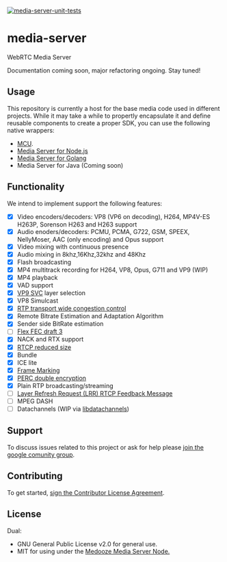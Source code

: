 [![media-server-unit-tests](https://github.com/medooze/media-server/actions/workflows/release.yml/badge.svg)](https://github.com/medooze/media-server/actions/workflows/release.yml)

# media-server

WebRTC Media Server

Documentation coming soon, major refactoring ongoing. Stay tuned!

## Usage
This repository is currently a host for the base media code used in different projects. While it may take a while to propertly encapsulate it and define reusable components to create a proper SDK, you can use the following native wrappers:
 - [MCU](http://medooze.com/products/mcu.aspx).
 - [Media Server for Node.js](https://github.com/medooze/media-server-node)
 - [Media Server for Golang](https://github.com/notedit/media-server-go)
 - Media Server for Java (Coming soon)

## Functionality
We intend to implement support the following features:

- [x] Video encoders/decoders: VP8 (VP6 on decoding), H264, MP4V-ES H263P, Sorenson H263 and H263 support
- [x] Audio enoders/decoders: PCMU, PCMA, G722, GSM, SPEEX, NellyMoser, AAC (only encoding) and Opus support
- [x] Video mixing with continuous presence
- [x] Audio mixing in 8khz,16Khz,32khz and 48Khz
- [x] Flash broadcasting
- [x] MP4 multitrack recording for H264, VP8, Opus, G711 and VP9 (WIP)
- [x] MP4 playback
- [x] VAD support
- [x] [VP9 SVC](https://tools.ietf.org/html/draft-ietf-payload-tvp9-02) layer selection
- [x] VP8 Simulcast
- [x] [RTP transport wide congestion control](https://tools.ietf.org/html/draft-holmer-rmcat-transport-wide-cc-extensions-01)
- [x] Remote Bitrate Estimation and Adaptation Algorithm
- [x] Sender side BitRate estimation
- [ ] [Flex FEC draft 3](https://tools.ietf.org/html/draft-ietf-payload-flexible-fec-scheme-03)
- [x] NACK and RTX support
- [x] [RTCP reduced size](https://tools.ietf.org/html/rfc5506)
- [x] Bundle
- [x] ICE lite
- [x] [Frame Marking](https://tools.ietf.org/html/draft-ietf-avtext-framemarking-04)
- [x] [PERC double encryption](https://tools.ietf.org/html/draft-ietf-perc-double-03)
- [x] Plain RTP broadcasting/streaming
- [ ] [Layer Refresh Request (LRR) RTCP Feedback Message](https://datatracker.ietf.org/doc/html/draft-ietf-avtext-lrr-04)
- [ ] MPEG DASH
- [ ] Datachannels (WIP via [libdatachannels](https://github.com/medooze/libdatachannels))

## Support
To discuss issues related to this project or ask for help please [join the google comunity group](https://groups.google.com/forum/#!forum/medooze).

## Contributing
To get started, [sign the Contributor License Agreement](https://www.clahub.com/agreements/medooze/media-server).

## License
Dual:
 - GNU General Public License v2.0 for general use.
 - MIT for using under the [Medooze Media Server Node.](https://github.com/medooze/media-server-node)
